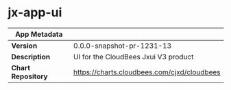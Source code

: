 # jx-app-ui

|App Metadata||
|---|---|
| **Version** | 0.0.0-snapshot-pr-1231-13 |
| **Description** | UI for the CloudBees Jxui V3 product |
| **Chart Repository** | https://charts.cloudbees.com/cjxd/cloudbees |
